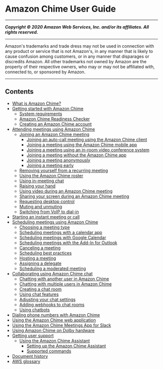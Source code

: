 # Amazon Chime User Guide

-----
*****Copyright &copy; 2020 Amazon Web Services, Inc. and/or its affiliates. All rights reserved.*****

-----
Amazon's trademarks and trade dress may not be used in 
     connection with any product or service that is not Amazon's, 
     in any manner that is likely to cause confusion among customers, 
     or in any manner that disparages or discredits Amazon. All other 
     trademarks not owned by Amazon are the property of their respective
     owners, who may or may not be affiliated with, connected to, or 
     sponsored by Amazon.

-----
## Contents
+ [What is Amazon Chime?](what-is-chime.md)
+ [Getting started with Amazon Chime](chime-getting-started.md)
   + [System requirements](chime-requirements.md)
   + [Amazon Chime Readiness Checker](checker.md)
   + [Creating an Amazon Chime account](chime-create-account.md)
+ [Attending meetings using Amazon Chime](chime-attend-meetings.md)
   + [Joining an Amazon Chime meeting](join-meetings.md)
      + [Joining an auto-call meeting using the Amazon Chime client](chime-join-meeting-client.md)
      + [Joining a meeting using the Amazon Chime mobile app](chime-join-meeting-mobile-app.md)
      + [Joining a meeting using an in-room video conference system](chime-join-meeting-conference-room.md)
      + [Joining a meeting without the Amazon Chime app](chime-join-meeting.md)
      + [Joining a meeting anonymously](join-anonymous.md)
      + [Joining a meeting early](join-meeting-early.md)
   + [Removing yourself from a recurring meeting](remove-recurring.md)
   + [Using the Amazon Chime roster](chime-roster.md)
   + [Using in-meeting chat](chime-chat.md)
   + [Raising your hand](raise-hand.md)
   + [Using video during an Amazon Chime meeting](use-video.md)
   + [Sharing your screen during an Amazon Chime meeting](screen-share.md)
   + [Requesting desktop control](remote-control.md)
   + [Muting and unmuting](chime-mute.md)
   + [Switching from VoIP to dial-in](dial-switch.md)
+ [Starting an instant meeting or call](start-call.md)
+ [Scheduling meetings using Amazon Chime](chime-schedule-meetings.md)
   + [Choosing a meeting type](personal-ID.md)
   + [Scheduling meetings with a calendar app](chime-scheduling-calendar-app.md)
   + [Scheduling meetings with Google Calendar](chime-scheduling-google.md)
   + [Scheduling meetings with the Add-In for Outlook](chime-scheduling-outlook.md)
   + [Canceling a meeting](cancel-meeting.md)
   + [Scheduling best practices](chime-scheduling-best-practices.md)
   + [Hosting a meeting](chime-organizer-call-controls.md)
   + [Assigning a delegate](delegates.md)
   + [Scheduling a moderated meeting](moderate-meeting.md)
+ [Collaborating using Amazon Chime chat](chime-using-chat.md)
   + [Chatting with another user in Amazon Chime](direct-chat.md)
   + [Chatting with multiple users in Amazon Chime](group-chat.md)
   + [Creating a chat room](chime-chat-room.md)
   + [Using chat features](chat-features.md)
   + [Adjusting your chat settings](adjust-chat-settings.md)
   + [Adding webhooks to chat rooms](webhooks.md)
   + [Using chatbots](chat-bots.md)
+ [Dialing phone numbers with Amazon Chime](phone.md)
+ [Using the Amazon Chime web application](chime-web-app.md)
+ [Using the Amazon Chime Meetings App for Slack](using-slack.md)
+ [Using Amazon Chime on Dolby hardware](using-dolby.md)
+ [Getting user support](chime-getting-support.md)
   + [Using the Amazon Chime Assistant](chime-using-assistant.md)
      + [Setting up the Amazon Chime Assistant](setup-assistant.md)
      + [Supported commands](assistant-commands.md)
+ [Document history](doc-history.md)
+ [AWS glossary](glossary.md)